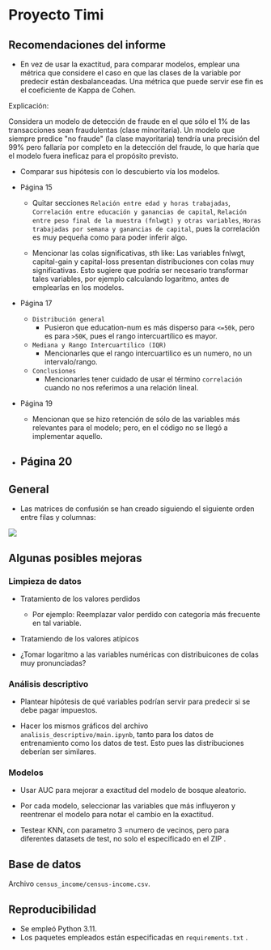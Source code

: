 # Proyecto Timi

## Recomendaciones del informe

- En vez de usar la exactitud, para comparar modelos, emplear una métrica
que considere el caso en que las clases de la variable por predecir están
desbalanceadas. Una métrica que puede servir ese fin es el coeficiente de Kappa de Cohen.

Explicación:

Considera un modelo de detección de fraude en el que sólo el 1% de las transacciones sean fraudulentas (clase minoritaria). Un modelo que siempre predice "no fraude" (la clase mayoritaria) tendría una precisión del 99% pero fallaría por completo en la detección del fraude, lo que haría que el modelo fuera ineficaz para el propósito previsto.


- Comparar sus hipótesis con lo descubierto vía los modelos.

- Página 15
    - Quitar secciones 
      `Relación entre edad y horas trabajadas`,
      `Correlación entre educación y ganancias de capital`,
      `Relación entre peso final de la muestra (fnlwgt) y otras variables`,
      `Horas trabajadas por semana y ganancias de capital`,
      pues la correlación es muy pequeña como para poder inferir algo.

    - Mencionar las colas significativas, sth like:
      Las variables fnlwgt, capital-gain y capital-loss presentan
      distribuciones con colas muy significativas. Esto sugiere
      que podría ser necesario transformar tales variables,
      por ejemplo calculando logaritmo, antes de emplearlas en los modelos.

- Página 17
    - `Distribución general`
        - Pusieron que education-num es más disperso para `<=50k`,
        pero es para `>50K`, pues el rango intercuartílico es mayor.
    - `Mediana y Rango Intercuartílico (IQR)`
        - Mencionarles que el rango intercuartilico es un numero,
        no un intervalo/rango.
    - `Conclusiones`
        - Mencionarles tener cuidado de usar el término `correlación`
        cuando no nos referimos a una relación lineal.

- Página 19
    - Mencionan que se hizo retención de sólo de las variables más relevantes
    para el modelo; pero, en el código no se llegó a implementar aquello.

- Página 20
    - 


## General

- Las matrices de confusión se han creado siguiendo el siguiente
orden entre filas y columnas: 

![](https://cdn.prod.website-files.com/660ef16a9e0687d9cc27474a/662c42677529a0f4e97e4f96_644aea65cefe35380f198a5a_class_guide_cm08.png)

## Algunas posibles mejoras

### Limpieza de datos

- Tratamiento de los valores perdidos
    - Por ejemplo: Reemplazar valor perdido con categoría más frecuente en tal variable.

- Tratamiendo de los valores atípicos

- ¿Tomar logaritmo a las variables numéricas con distribuicones de colas muy pronunciadas?

### Análisis descriptivo

- Plantear hipótesis de qué variables podrían servir para predecir si se debe pagar impuestos.

- Hacer los mismos gráficos del archivo `analisis_descriptivo/main.ipynb`, tanto para
los datos de entrenamiento como los datos de test. Esto pues las distribuciones deberían
ser similares.

### Modelos

- Usar AUC para mejorar a exactitud del modelo de bosque aleatorio.
- Por cada modelo, seleccionar las variables que más influyeron y reentrenar el modelo
para notar el cambio en la exactitud.

- Testear KNN, con parametro 3 =numero de vecinos, pero para diferentes datasets de test,
no solo el especificado en el ZIP .

## Base de datos

Archivo `census_income/census-income.csv`.

## Reproducibilidad

- Se empleó Python 3.11.
- Los paquetes empleados están especificadas en `requirements.txt` .
